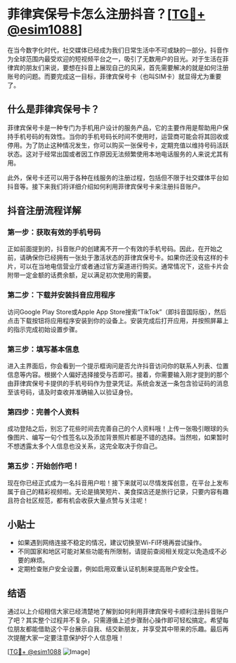 # 菲律宾保号卡怎么注册抖音？[[TG💪+ @esim1088](https://t.me/s/esim1088)]

在当今数字化时代，社交媒体已经成为我们日常生活中不可或缺的一部分。抖音作为全球范围内最受欢迎的短视频平台之一，吸引了无数用户的目光。对于生活在菲律宾的朋友们来说，要想在抖音上展现自己的风采，首先需要解决的就是如何注册账号的问题。而要完成这一目标，菲律宾保号卡（也叫SIM卡）就显得尤为重要了。

## 什么是菲律宾保号卡？

菲律宾保号卡是一种专门为手机用户设计的服务产品，它的主要作用是帮助用户保持手机号码的有效性。当你的手机号码长时间不使用时，运营商可能会将其回收或停用。为了防止这种情况发生，你可以购买一张保号卡，定期充值以维持号码活跃状态。这对于经常出国或者因工作原因无法频繁使用本地电话服务的人来说尤其有用。

此外，保号卡还可以用于各种在线服务的注册过程，包括但不限于社交媒体平台如抖音等。接下来我们将详细介绍如何利用菲律宾保号卡来注册抖音账户。

## 抖音注册流程详解

### 第一步：获取有效的手机号码

正如前面提到的，抖音账户的创建离不开一个有效的手机号码。因此，在开始之前，请确保你已经拥有一张处于激活状态的菲律宾保号卡。如果你还没有这样的卡片，可以在当地电信营业厅或者通过官方渠道进行购买。通常情况下，这些卡片会附带一定金额的话费余额，足以满足初次使用的需要。

### 第二步：下载并安装抖音应用程序

访问Google Play Store或Apple App Store搜索“TikTok”（即抖音国际版），然后点击下载按钮将应用程序安装到你的设备上。安装完成后打开应用，并按照屏幕上的指示完成初始设置步骤。

### 第三步：填写基本信息

进入主界面后，你会看到一个提示框询问是否允许抖音访问你的联系人列表、位置信息等内容。根据个人偏好选择接受与否即可。接着，你需要输入刚才提到的那个由菲律宾保号卡提供的手机号码作为登录凭证。系统会发送一条包含验证码的消息至该号码，请及时查收并准确输入以验证身份。

### 第四步：完善个人资料

成功登陆之后，别忘了花些时间去完善自己的个人资料哦！上传一张吸引眼球的头像图片、编写一句个性签名以及添加背景照片都是不错的选择。当然啦，如果暂时不想透露太多个人信息也没关系，这完全取决于你自己。

### 第五步：开始创作吧！

现在你已经正式成为一名抖音用户啦！接下来就可以尽情发挥创意，在平台上发布属于自己的精彩视频啦。无论是搞笑短片、美食探店还是旅行记录，只要内容有趣且符合社区规范，都有机会收获大量点赞与关注呢！

## 小贴士

- 如果遇到网络连接不稳定的情况，建议切换至Wi-Fi环境再尝试操作。
- 不同国家和地区可能对某些功能有所限制，请提前查阅相关规定以免造成不必要的麻烦。
- 定期检查账户安全设置，例如启用双重认证机制来提高账户安全性。

## 结语

通过以上介绍相信大家已经清楚地了解到如何利用菲律宾保号卡顺利注册抖音账户了吧？其实整个过程并不复杂，只需遵循上述步骤耐心操作即可轻松搞定。希望每位朋友都能借助这个平台展示自我、结交新朋友，并享受其中带来的乐趣。最后再次提醒大家一定要注意保护好个人信息哦！

[[TG💪+ @esim1088](https://t.me/s/esim1088) ![Image](https://i.postimg.cc/4NQfJmqS/Snipaste-2025-05-13-00-14-12.png)]